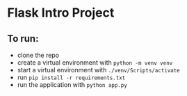 # Flask Intro Project

## To run:

- clone the repo
- create a virtual environment with `python -m venv venv`
- start a virtual environment with `./venv/Scripts/activate`
- run `pip install -r requirements.txt`
- run the application with `python app.py`